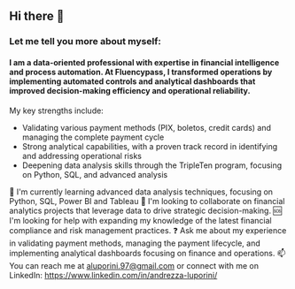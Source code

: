 ## Hi there 👋
### Let me tell you more about myself:
#### I am a data-oriented professional with expertise in financial intelligence and process automation. At Fluencypass, I transformed operations by implementing automated controls and analytical dashboards that improved decision-making efficiency and operational reliability.
My key strengths include:

- Validating various payment methods (PIX, boletos, credit cards) and managing the complete payment cycle
- Strong analytical capabilities, with a proven track record in identifying and addressing operational risks
- Deepening data analysis skills through the TripleTen program, focusing on Python, SQL, and advanced analysis

🧠 I'm currently learning advanced data analysis techniques, focusing on Python, SQL, Power BI and Tableau
👥 I'm looking to collaborate on financial analytics projects that leverage data to drive strategic decision-making.
🆘 I'm looking for help with expanding my knowledge of the latest financial compliance and risk management practices.
❓ Ask me about my experience in validating payment methods, managing the payment lifecycle, and implementing analytical dashboards focusing on finance and operations.
📫 You can reach me at aluporini.97@gmail.com or connect with me on LinkedIn: https://www.linkedin.com/in/andrezza-luporini/

